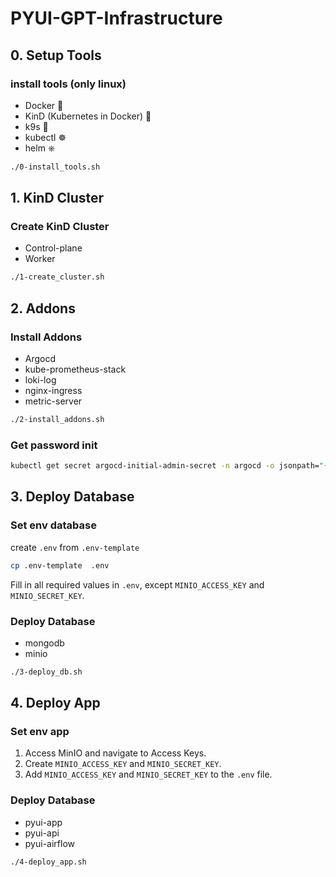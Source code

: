 # PYUI-GPT-Infrastructure

## 0. Setup Tools
### install tools (only linux)
- Docker 🐳
- KinD (Kubernetes in Docker) 🪼
- k9s 🐶
- kubectl ☸️
- helm ⎈

```bash
./0-install_tools.sh
```

## 1. KinD Cluster 
### Create KinD Cluster 
- Control-plane  
- Worker

```bash
./1-create_cluster.sh
```

## 2. Addons 
### Install Addons
- Argocd
- kube-prometheus-stack
- loki-log
- nginx-ingress
- metric-server
```bash
./2-install_addons.sh 
```
### Get password init
```bash
kubectl get secret argocd-initial-admin-secret -n argocd -o jsonpath="{.data.password}" | base64 -d 2>/dev/null
```

## 3. Deploy Database
### Set env database
create `.env` from `.env-template`
```bash
cp .env-template  .env
```
Fill in all required values in `.env`, except `MINIO_ACCESS_KEY` and `MINIO_SECRET_KEY`.
### Deploy Database
- mongodb
- minio
```bash
./3-deploy_db.sh
```

## 4. Deploy App
### Set env app
1. Access MinIO and navigate to Access Keys.
2. Create `MINIO_ACCESS_KEY` and `MINIO_SECRET_KEY`.
3. Add `MINIO_ACCESS_KEY` and `MINIO_SECRET_KEY` to the `.env` file.

### Deploy Database
- pyui-app
- pyui-api
- pyui-airflow
```bash
./4-deploy_app.sh
```